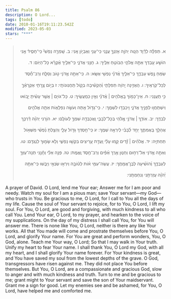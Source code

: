 ```yaml
---
title: Psalm 86
description: O Lord...
tags: [todo]
date: 2010-01-16T19:11:23.542Z
modified: 2023-05-03
stars: "***"
---
```


<div >

<blockquote dir="rtl" style="line-height: 2.2rem">

א. תְּפִלָּ֗ה לְדָ֫וִ֥ד הַטֵּ֚ה יְהֹוָ֣ה אָזְנְךָ֣ עֲנֵ֑נִי כִּֽי־עָנִ֖י וְאֶבְי֣וֹן אָֽנִי:
ב. שָֽׁמְרָ֣ה נַפְשִׁי֘ כִּֽי־חָסִ֪יד֫ אָ֥נִי הוֹשַׁ֣ע עַ֖בְדְּךָ אַתָּ֣ה אֱלֹהַ֑י הַבּוֹטֵ֥חַ אֵלֶֽיךָ:
ג. חָנֵּ֥נִי אֲדֹנָ֑י כִּֽי־אֵלֶ֥יךָ אֶ֜קְרָ֗א כָּל־הַיּֽוֹם:
ד. שַׂמֵּחַ נֶ֣פֶשׁ עַבְדֶּ֑ךָ כִּֽי־אֵלֶ֥יךָ אֲ֜דֹנָ֗י נַפְשִׁ֥י אֶשָּֽׂא:
ה. כִּֽי־אַתָּ֣ה אֲ֖דֹנָי ט֣וֹב וְסַלָּ֑ח וְרַב־חֶ֜֗סֶד לְכָל־קֹֽרְאֶֽיךָ:
ו. הַֽאֲזִ֣ינָה יְ֖הֹוָה תְּפִלָּתִ֑י וְ֜הַקְשִׁ֗יבָה בְּק֣וֹל תַּֽחֲנֽוּנוֹתָֽי:
ז בְּי֣וֹם צָֽ֖רָתִ֥י אֶקְרָאֶ֗ךָּ כִּ֣י תַֽעֲנֵֽנִי:
ח. אֵין־כָּמ֖וֹךָ בָֽאֱלֹהִ֥ים | אֲ֜דֹנָ֗י וְאֵ֣ין כְּמַֽעֲשֶֽׂיךָ:
ט. כָּל־גּוֹיִ֚ם | אֲשֶׁ֥ר עָשִׂ֗יתָ יָב֚וֹאוּ וְיִשְׁתַּֽחֲו֣וּ לְפָנֶ֣יךָ אֲדֹנָ֑י וִ֖יכַבְּד֣וּ לִשְׁמֶֽךָ:
י. כִּֽי־גָד֣וֹל אַ֖תָּה וְעֹשֵׂ֣ה נִפְלָא֑וֹת אַתָּ֖ה אֱלֹהִ֣ים לְבַדֶּֽךָ:
יב. אֽוֹדְךָ֚ | אֲדֹנָ֣י אֱ֖לֹהַי בְּכָל־לְבָבִ֑י וַֽאֲכַבְּדָ֖ה שִׁמְךָ֣ לְעוֹלָֽם:
יא. הוֹרֵ֚נִי יְהֹוָ֗ה דַּ֫רְכֶּ֥ךָ אֲהַלֵּ֥ךְ בַּֽאֲמִתֶּ֑ךָ יַחֵ֥ד לְ֜בָבִ֗י לְיִרְאָ֥ה שְׁמֶֽךָ:
יג כִּֽי־חַ֖סְדְּךָ גָּד֣וֹל עָלָ֑י וְהִצַּ֥לְתָּ נַ֜פְשִׁ֗י מִשְּׁא֥וֹל תַּחְתִּיָּֽה:
יד. אֱלֹהִ֨ים | זֵ֘דִ֚ים קָ֥מוּ עָלַ֗י וַֽעֲדַ֣ת עָֽ֖רִיצִים בִּקְשׁ֣וּ נַפְשִׁ֑י וְלֹ֖א שָׂמ֣וּךָ לְנֶגְדָּֽם:
טו. וְאַתָּ֣ה אֲ֖דֹנָי אֵל־רַח֣וּם וְחַנּ֑וּן אֶ֥רֶךְ אַ֜פַּ֗יִם וְרַב־חֶ֥סֶד וֶֽאֱמֶֽת:
טז. פְּנֵ֥ה אֵלַ֗י וְחָ֫נֵּ֥נִי תְּנָה־עֻזְּךָ֥ לְעַבְדֶּ֑ךָ וְ֜הוֹשִׁ֗יעָה לְבֶן־אֲמָתֶֽךָ:
יז. עֲשֵׂה־עִמִּ֥י א֗וֹת לְט֫וֹבָ֥ה וְיִרְא֣וּ שֽׂנְאַ֣י וְיֵב֑שׁוּ כִּֽי־אַתָּ֥ה יְ֜הֹוָ֗ה עֲזַרְתַּ֥נִי וְנִחַמְתָּֽנִי:

</blockquote>

<div class= "poem">

A prayer of David.
O Lord, lend me Your ear;
Answer me for I am poor and needy.
Watch my soul for I am a pious man;
save Your servant&mdash;my God&mdash;who trusts in You.
Be gracious to me, O Lord, for I call to You all the days of my life.
Cause the soul of Your servant to rejoice, for to You, O Lord, I lift my soul.
For You, O Lord, are good and forgiving, with much kindness to all who call You.
Lend Your ear, O Lord, to my prayer, and hearken to the voice of my supplications.
On the day of my distress I shall call You, for You will answer me.
There is none like You, O Lord, neither is there any like Your works.
All that You made will come and prostrate themselves before You, O Lord, and glorify Your name.
For You are great and perform wonders, You, O God, alone.
Teach me Your way, O Lord;
So that I may walk in Your truth.
Unify my heart to fear Your name.
I shall thank You, O Lord my God, with all my heart,
and I shall glorify Your name forever.
For Your kindness is great, and
You have saved my soul from the lowest depths of the grave.
O God, transgressors have risen against me.
They did not place You before themselves.
But You, O Lord, are a compassionate and gracious God,
slow to anger and with much kindness and truth.
Turn to me and be gracious to me;
grant might to Your servant and save the son of Your maidservant.
Grant me a sign for good.
Let my enemies see and be ashamed,
for You, O Lord,
have helped me and comforted me.

</div>
